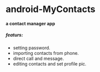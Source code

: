 # android-MyContacts
#### a contact manager app

##### featurs:
- setting password.
- importing contacts from phone.
- direct call and message.
- editing contacts and set profile pic.
